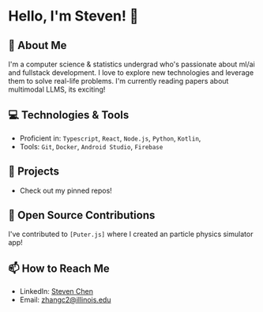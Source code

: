 # Hello, I'm Steven! 👋

## 🌱 About Me
I'm a computer science & statistics undergrad who's passionate about ml/ai and fullstack development. I love to explore new technologies and leverage them to solve real-life problems. I'm currently reading papers about multimodal LLMS, its exciting!

## 💻 Technologies & Tools
- Proficient in: `Typescript`, `React`, `Node.js`, `Python`, `Kotlin`, 
- Tools: `Git`, `Docker`, `Android Studio`, `Firebase`

## 🚀 Projects
- Check out my pinned repos!

## 🤝 Open Source Contributions
I've contributed to `[Puter.js]` where I created an particle physics simulator app!

## 📫 How to Reach Me
- LinkedIn: [Steven Chen](https://www.linkedin.com/in/chensteven2077)
- Email: zhangc2@illinois.edu
